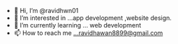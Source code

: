 - 👋 Hi, I’m @ravidhwn01
- 👀 I’m interested in ...app development ,website design.  
- 🌱 I’m currently learning ... web development
- 📫 How to reach me ...ravidhawan8899@gmail.com

<!---
ravidhwn01/ravidhwn01 is a ✨ special ✨ repository because its `README.md` (this file) appears on your GitHub profile.
You can click the Preview link to take a look at your changes.
--->

